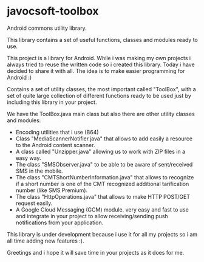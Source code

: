 javocsoft-toolbox
=================

Android commons utility library.

This library contains a set of useful functions, classes and modules ready to use.

This project is a library for Android. While i was making my own projects i always tried to reuse the written code so i created this library. Today i have decided to share it with all. The idea is to make easier programming for Android :)

Contains a set of utility classes, the most important called "ToolBox", with a set of quite large collection of different functions ready to be used just by including this library in your project.

We have the ToolBox.java main class but also there are other utility classes and modules:

* Encoding utilities that i use (B64)
* Class "MediaScannerNotifier.java" that allows to add easily a resource to the Android content scanner.
* A class called "Unzipper.java" allowing us to work with ZIP files in a easy way.
* The class "SMSObserver.java" to be able to be aware of sent/received SMS in the mobile.
* The class "CMTShortNumberInformation.java" that allows to recognize if a short number is one of the CMT recognized additional tarification number (like SMS Premium).
* The class "HttpOperations.java" that allows to make HTTP POST/GET request easily.
* A Google Cloud Messaging (GCM) module. very easy and fast to use and integrate in your project to allow receiving/sending push notifications from your application.

This library is under development because i use it for all my projects so i am all time adding new features :).


Greetings and i hope it will save time in your projects as it does for me.



